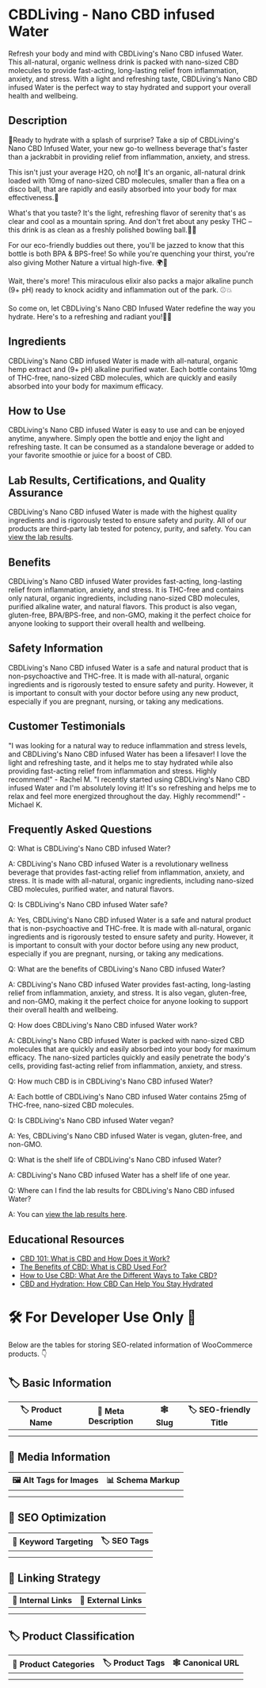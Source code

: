# CBDLiving - Nano CBD infused Water
Refresh your body and mind with CBDLiving's Nano CBD infused Water. This all-natural, organic wellness drink is packed with nano-sized CBD molecules to provide fast-acting, long-lasting relief from inflammation, anxiety, and stress. With a light and refreshing taste, CBDLiving's Nano CBD infused Water is the perfect way to stay hydrated and support your overall health and wellbeing.
## Description
🍹Ready to hydrate with a splash of surprise? Take a sip of CBDLiving's Nano CBD Infused Water, your new go-to wellness beverage that's faster than a jackrabbit in providing relief from inflammation, anxiety, and stress.

This isn't just your average H2O, oh no!👀 It's an organic, all-natural drink loaded with 10mg of nano-sized CBD molecules, smaller than a flea on a disco ball, that are rapidly and easily absorbed into your body for max effectiveness.💃

What's that you taste? It's the light, refreshing flavor of serenity that's as clear and cool as a mountain spring. And don't fret about any pesky THC – this drink is as clean as a freshly polished bowling ball.🚫🔬

For our eco-friendly buddies out there, you'll be jazzed to know that this bottle is both BPA & BPS-free! So while you're quenching your thirst, you're also giving Mother Nature a virtual high-five. 🌍🤚

Wait, there's more! This miraculous elixir also packs a major alkaline punch (9+ pH) ready to knock acidity and inflammation out of the park. ⚾💥

So come on, let CBDLiving's Nano CBD Infused Water redefine the way you hydrate. Here's to a refreshing and radiant you!🥂💦
## Ingredients
CBDLiving's Nano CBD infused Water is made with all-natural, organic hemp extract and (9+ pH) alkaline purified water. Each bottle contains 10mg of THC-free, nano-sized CBD molecules, which are quickly and easily absorbed into your body for maximum efficacy. 
## How to Use
CBDLiving's Nano CBD infused Water is easy to use and can be enjoyed anytime, anywhere. Simply open the bottle and enjoy the light and refreshing taste. It can be consumed as a standalone beverage or added to your favorite smoothie or juice for a boost of CBD. 
## Lab Results, Certifications, and Quality Assurance
CBDLiving's Nano CBD infused Water is made with the highest quality ingredients and is rigorously tested to ensure safety and purity. All of our products are third-party lab tested for potency, purity, and safety. You can [view the lab results](https://cdn.accentuate.io/31485941776481/12434750537825/Water-lot-22048-v1672276486516.pdf?ref=rush.app&utm_source=rush.app&utm_medium=os2_tracking_page). 
## Benefits
CBDLiving's Nano CBD infused Water provides fast-acting, long-lasting relief from inflammation, anxiety, and stress. It is THC-free and contains only natural, organic ingredients, including nano-sized CBD molecules, purified alkaline water, and natural flavors. This product is also vegan, gluten-free, BPA/BPS-free, and non-GMO, making it the perfect choice for anyone looking to support their overall health and wellbeing. 
## Safety Information
CBDLiving's Nano CBD infused Water is a safe and natural product that is non-psychoactive and THC-free. It is made with all-natural, organic ingredients and is rigorously tested to ensure safety and purity. However, it is important to consult with your doctor before using any new product, especially if you are pregnant, nursing, or taking any medications. 
## Customer Testimonials
"I was looking for a natural way to reduce inflammation and stress levels, and CBDLiving's Nano CBD infused Water has been a lifesaver! I love the light and refreshing taste, and it helps me to stay hydrated while also providing fast-acting relief from inflammation and stress. Highly recommend!" - Rachel M.
"I recently started using CBDLiving's Nano CBD infused Water and I'm absolutely loving it! It's so refreshing and helps me to relax and feel more energized throughout the day. Highly recommend!" - Michael K.
## Frequently Asked Questions
Q: What is CBDLiving's Nano CBD infused Water?

A: CBDLiving's Nano CBD infused Water is a revolutionary wellness beverage that provides fast-acting relief from inflammation, anxiety, and stress. It is made with all-natural, organic ingredients, including nano-sized CBD molecules, purified water, and natural flavors.

Q: Is CBDLiving's Nano CBD infused Water safe?

A: Yes, CBDLiving's Nano CBD infused Water is a safe and natural product that is non-psychoactive and THC-free. It is made with all-natural, organic ingredients and is rigorously tested to ensure safety and purity. However, it is important to consult with your doctor before using any new product, especially if you are pregnant, nursing, or taking any medications.

Q: What are the benefits of CBDLiving's Nano CBD infused Water?

A: CBDLiving's Nano CBD infused Water provides fast-acting, long-lasting relief from inflammation, anxiety, and stress. It is also vegan, gluten-free, and non-GMO, making it the perfect choice for anyone looking to support their overall health and wellbeing.

Q: How does CBDLiving's Nano CBD infused Water work?

A: CBDLiving's Nano CBD infused Water is packed with nano-sized CBD molecules that are quickly and easily absorbed into your body for maximum efficacy. The nano-sized particles quickly and easily penetrate the body's cells, providing fast-acting relief from inflammation, anxiety, and stress.

Q: How much CBD is in CBDLiving's Nano CBD infused Water?

A: Each bottle of CBDLiving's Nano CBD infused Water contains 25mg of THC-free, nano-sized CBD molecules. 

Q: Is CBDLiving's Nano CBD infused Water vegan?

A: Yes, CBDLiving's Nano CBD infused Water is vegan, gluten-free, and non-GMO. 

Q: What is the shelf life of CBDLiving's Nano CBD infused Water?

A: CBDLiving's Nano CBD infused Water has a shelf life of one year.

Q: Where can I find the lab results for CBDLiving's Nano CBD infused Water?

A: You can [view the lab results here](https://cdn.accentuate.io/31485941776481/12434750537825/Water-lot-22048-v1672276486516.pdf?ref=rush.app&utm_source=rush.app&utm_medium=os2_tracking_page).
## Educational Resources
- [CBD 101: What is CBD and How Does it Work?](https://www.cbdliving.com/blogs/cbd-news/cbd-101-what-is-cbd-and-how-does-it-work)
- [The Benefits of CBD: What is CBD Used For?](https://www.cbdliving.com/blogs/cbd-news/the-benefits-of-cbd-what-is-cbd-used-for)
- [How to Use CBD: What Are the Different Ways to Take CBD?](https://www.cbdliving.com/blogs/cbd-news/how-to-use-cbd-what-are-the-different-ways-to-take-cbd)
- [CBD and Hydration: How CBD Can Help You Stay Hydrated](https://www.cbdliving.com/blogs/cbd-news/cbd-and-hydration-how-cbd-can-help-you-stay-hydrated)
# 🛠️ For Developer Use Only 🔐

Below are the tables for storing SEO-related information of WooCommerce products. 👇

## 🏷️ Basic Information 

| 🏷️ Product Name | 📝 Meta Description | 🕸️ Slug | 🏷️ SEO-friendly Title |
| -------------- | ------------------ | ------ | ---------------------- |
|                |                    |        |                        |
|                |                    |        |                        |

## 📸 Media Information

| 🖼️ Alt Tags for Images | 📊 Schema Markup |
| --------------------- | --------------- |
|                       |                 |
|                       |                 |

## 🔎 SEO Optimization

| 🎯 Keyword Targeting | 🏷️ SEO Tags |
| ------------------- | ---------- |
|                     |            |
|                     |            |

## 🔗 Linking Strategy 

| 🔗 Internal Links | 🔗 External Links |
| ---------------- | ---------------- |
|                  |                  |
|                  |                  |

## 🏷️ Product Classification 

| 📂 Product Categories | 🏷️ Product Tags | 🕸️ Canonical URL |
| ------------------ | ------------ | ------------- |
|                    |              |               |
|                    |              |               |
